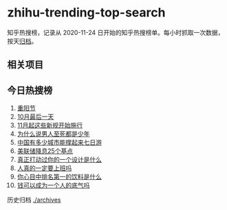 # zhihu-trending-top-search

知乎热搜榜，记录从 2020-11-24
日开始的知乎热搜榜单。每小时抓取一次数据，按天[归档](./archives)。

## 相关项目

## 今日热搜榜

<!-- BEGIN -->
<!-- 最后更新时间 Sat Nov 01 2025 08:58:49 GMT+0800 (China Standard Time) -->

1. [重阳节](https://www.zhihu.com/search?q=重阳节)
1. [10月最后一天](https://www.zhihu.com/search?q=10月最后一天)
1. [11月起这些新规开始施行](https://www.zhihu.com/search?q=11月起这些新规开始施行)
1. [为什么说男人至死都是少年](https://www.zhihu.com/search?q=为什么说男人至死都是少年)
1. [中国有多少城市能撑起来七日游](https://www.zhihu.com/search?q=中国有多少城市能撑起来七日游)
1. [美联储降息25个基点](https://www.zhihu.com/search?q=美联储降息25个基点)
1. [真正打动过你的一个设计是什么](https://www.zhihu.com/search?q=真正打动过你的一个设计是什么)
1. [人真的一定要上班吗](https://www.zhihu.com/search?q=人真的一定要上班吗)
1. [你心目中排名第一的饮料是什么](https://www.zhihu.com/search?q=你心目中排名第一的饮料是什么)
1. [钱可以成为一个人的底气吗](https://www.zhihu.com/search?q=钱可以成为一个人的底气吗)

<!-- END -->

历史归档 [./archives](./archives)

